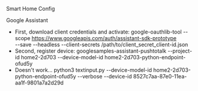 Smart Home Config

Google Assistant
  + First, download client credentials and activate: 
    google-oauthlib-tool --scope https://www.googleapis.com/auth/assistant-sdk-prototype \
      --save --headless --client-secrets /path/to/client_secret_client-id.json
  + Second, register device:
    googlesamples-assistant-pushtotalk --project-id home2-2d703 --device-model-id home2-2d703-python-endpoint-ofud5y
  + Doesn't work...
    python3 textinput.py --device-model-id home2-2d703-python-endpoint-ofud5y --verbose --device-id 8527c7aa-87e0-11ea-aa1f-9801a7a2d29d
  
